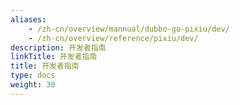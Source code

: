 ```yaml
---
aliases:
    - /zh-cn/overview/mannual/dubbo-go-pixiu/dev/
    - /zh-cn/overview/reference/pixiu/dev/
description: 开发者指南
linkTitle: 开发者指南
title: 开发者指南
type: docs
weight: 30
---
```

